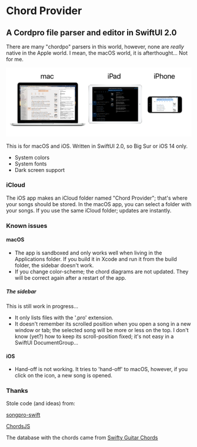 # Chord Provider

## A Cordpro file parser and editor in SwiftUI 2.0

There are many "chordpo" parsers in this world, however, none are *really* native in the Apple world. I mean, the macOS world, it is afterthought... Not for me.

![Chord Provider](Screenshots/screenshots.png)

This is for macOS and iOS. Written in SwiftUI 2.0, so Big Sur or iOS 14 only.

- System colors
- System fonts
- Dark screen support

### iCloud

The iOS app makes an iCloud folder named "Chord Provider"; that's where your songs should be stored. In the macOS app, you can select a folder with your songs. If you use the same iCloud folder; updates are instantly.

### Known issues

#### macOS

- The app is sandboxed and only works well when living in the Applications folder. If you build it in Xcode and run it from the build folder, the sidebar doesn't work.
- If you change color-scheme; the chord diagrams are not updated. They will be correct again after a restart of the app.

##### The sidebar

This is still work in progress...

- It only lists files with the '.pro' extension.
- It doesn't remember its scrolled position when you open a song in a new window or tab; the selected song will be more or less on the top. I don't know (yet?) how to keep its scroll-position fixed; it's not easy in a SwiftUI DocumentGroup...

#### iOS

- Hand-off is not working. It tries to 'hand-off' to macOS, however, if you click on the icon, a new song is opened.

### Thanks

Stole code (and ideas) from:

[songpro-swift](https://github.com/SongProOrg/songpro-swift)

[ChordsJS](https://github.com/AlexSchwabauer/ChordJS)

The database with the chords came from [Swifty Guitar Chords](https://github.com/BeauNouvelle/SwiftyGuitarChords)

